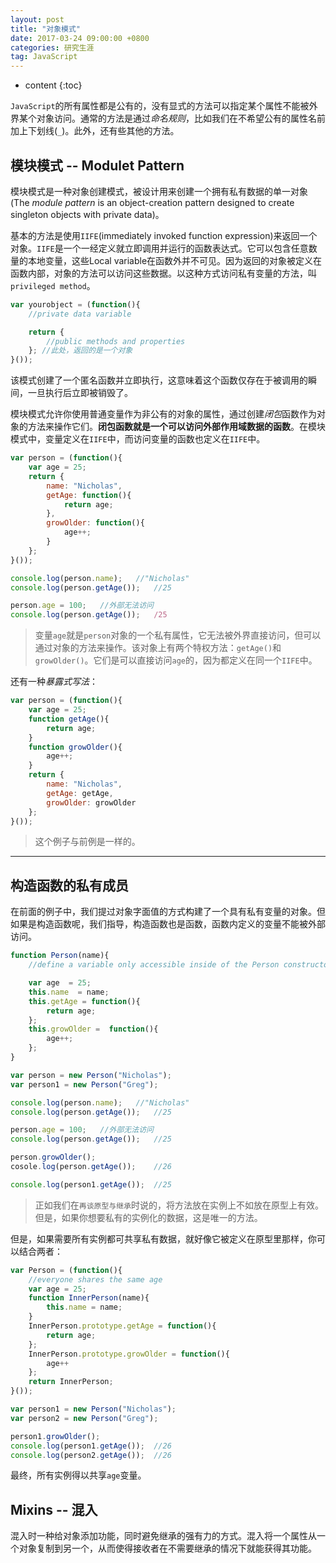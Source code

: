 ```yaml
---
layout: post
title: "对象模式"
date: 2017-03-24 09:00:00 +0800 
categories: 研究生涯
tag: JavaScript
---
```

* content
{:toc}

`JavaScript`的所有属性都是公有的，没有显式的方法可以指定某个属性不能被外界某个对象访问。通常的方法是通过*命名规则*，比如我们在不希望公有的属性名前加上下划线(`_`)。此外，还有些其他的方法。

<!-- more -->

## 模块模式 -- Modulet Pattern

模块模式是一种对象创建模式，被设计用来创建一个拥有私有数据的单一对象(The *module pattern* is an object-creation pattern designed to create singleton objects with private data)。

基本的方法是使用`IIFE`(immediately invoked function expression)来返回一个对象。`IIFE`是一个一经定义就立即调用并运行的函数表达式。它可以包含任意数量的本地变量，这些Local variable在函数外并不可见。因为返回的对象被定义在函数内部，对象的方法可以访问这些数据。以这种方式访问私有变量的方法，叫`privileged method`。

```javascript
var yourobject = (function(){
    //private data variable

    return {
        //public methods and properties
    }; //此处，返回的是一个对象
}());
```

该模式创建了一个匿名函数并立即执行，这意味着这个函数仅存在于被调用的瞬间，一旦执行后立即被销毁了。

模块模式允许你使用普通变量作为非公有的对象的属性，通过创建*闭包*函数作为对象的方法来操作它们。**闭包函数就是一个可以访问外部作用域数据的函数**。在模块模式中，变量定义在`IIFE`中，而访问变量的函数也定义在`IIFE`中。

```javascript
var person = (function(){
    var age = 25;
    return {
        name: "Nicholas",
        getAge: function(){
            return age;
        },
        growOlder: function(){
            age++;
        }
    };
}());

console.log(person.name);   //"Nicholas"
console.log(person.getAge());   //25

person.age = 100;   //外部无法访问
console.log(person.getAge());   /25
```

> 变量`age`就是`person`对象的一个私有属性，它无法被外界直接访问，但可以通过对象的方法来操作。该对象上有两个特权方法：`getAge()`和`growOlder()`。它们是可以直接访问`age`的，因为都定义在同一个`IIFE`中。

还有一种*暴露式写法*：

```javascript
var person = (function(){
    var age = 25;
    function getAge(){
        return age;
    }
    function growOlder(){
        age++;
    }
    return {
        name: "Nicholas",
        getAge: getAge,
        growOlder: growOlder
    };
}());
```

> 这个例子与前例是一样的。

---

## 构造函数的私有成员

在前面的例子中，我们提过对象字面值的方式构建了一个具有私有变量的对象。但如果是构造函数呢，我们指导，构造函数也是函数，函数内定义的变量不能被外部访问。

```javascript
function Person(name){
    //define a variable only accessible inside of the Person constructor

    var age  = 25;
    this.name  = name;
    this.getAge = function(){
        return age;
    };
    this.growOlder =  function(){
        age++;
    };
}

var person = new Person("Nicholas");
var person1 = new Person("Greg");

console.log(person.name);   //"Nicholas"
console.log(person.getAge());   //25

person.age = 100;   //外部无法访问
console.log(person.getAge());   //25

person.growOlder();
cosole.log(person.getAge());    //26

console.log(person1.getAge());  //25
```

> 正如我们在`再谈原型与继承`时说的，将方法放在实例上不如放在原型上有效。但是，如果你想要私有的实例化的数据，这是唯一的方法。

但是，如果需要所有实例都可共享私有数据，就好像它被定义在原型里那样，你可以结合两者：

```javascript
var Person = (function(){
    //everyone shares the same age
    var age = 25;
    function InnerPerson(name){
        this.name = name;
    }
    InnerPerson.prototype.getAge = function(){
        return age;
    };
    InnerPerson.prototype.growOlder = function(){
        age++
    };
    return InnerPerson;
}());

var person1 = new Person("Nicholas");
var person2 = new Person("Greg");

person1.growOlder();
console.log(person1.getAge());  //26
console.log(person2.getAge());  //26
```

最终，所有实例得以共享`age`变量。

## Mixins -- 混入

混入时一种给对象添加功能，同时避免继承的强有力的方式。混入将一个属性从一个对象复制到另一个，从而使得接收者在不需要继承的情况下就能获得其功能。